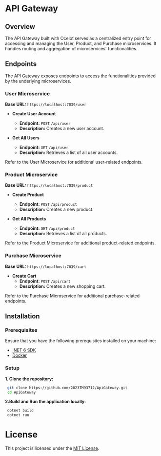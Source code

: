 # API Gateway 

## Overview

The API Gateway built with Ocelot serves as a centralized entry point for accessing and managing the User, Product, and Purchase microservices. It handles routing and aggregation of microservices' functionalities.

## Endpoints

The API Gateway exposes endpoints to access the functionalities provided by the underlying microservices.

### User Microservice

**Base URL:** `https://localhost:7039/user`

- **Create User Account**
  - **Endpoint:** `POST` `/api/user`
  - **Description:** Creates a new user account.

- **Get All Users**
  - **Endpoint:** `GET` `/api/user`
  - **Description:** Retrieves a list of all user accounts.

Refer to the User Microservice for additional user-related endpoints.

### Product Microservice

**Base URL:** `https://localhost:7039/product`

- **Create Product**
  - **Endpoint:** `POST` `/api/product`
  - **Description:** Creates a new product.

- **Get All Products**
  - **Endpoint:** `GET` `/api/product`
  - **Description:** Retrieves a list of all products.

Refer to the Product Microservice for additional product-related endpoints.

### Purchase Microservice

**Base URL:** `https://localhost:7039/cart`

- **Create Cart**
  - **Endpoint:** `POST` `/api/cart`
  - **Description:** Creates a new shopping cart.

Refer to the Purchase Microservice for additional purchase-related endpoints.

## Installation

### Prerequisites

Ensure that you have the following prerequisites installed on your machine:
- [.NET 6 SDK](https://dotnet.microsoft.com/download/dotnet/6.0)
- [Docker](https://www.docker.com/get-started)

### Setup ###

**1. Clone the repository:**
  ```bash
   git clone https://github.com/2023TM93712/ApiGateway.git
   cd ApiGateway
   ```

**2.Build and Run the application locally:**
  ```bash
   dotnet build
   dotnet run
   ```
   
# License

This project is licensed under the [MIT License](LICENSE). 

